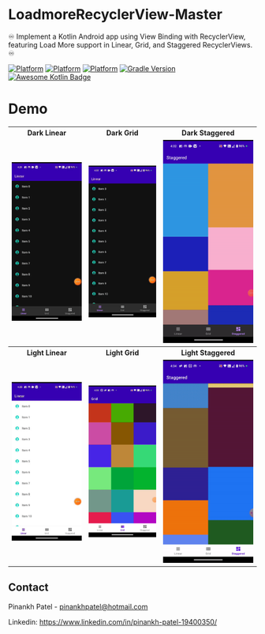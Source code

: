 # LoadmoreRecyclerView-Master

♾️ Implement a Kotlin Android app using View Binding with RecyclerView, featuring Load More support in Linear, Grid, and Staggered RecyclerViews. ♾️ 

[![Platform](https://img.shields.io/badge/platform-Android-yellow.svg)](https://www.android.com)
[![Platform](https://img.shields.io/badge/View-Binding-view)](https://www.android.com)
[![Platform](https://img.shields.io/badge/RecyclerView-Adapter-view)](https://www.android.com)
[![Gradle Version](https://img.shields.io/badge/gradle-6.7-green.svg)](https://docs.gradle.org/current/release-notes)
[![Awesome Kotlin Badge](https://kotlin.link/awesome-kotlin.svg)](https://github.com/KotlinBy/awesome-kotlin)


# Demo

<table style="width:100%">
  <tr>
    <th>Dark Linear</th>
    <th>Dark Grid</th>
    <th>Dark Staggered</th>
  </tr>
  <tr>
    <td><img src="screenshoot/dark_linear.gif"/></td>
    <td><img src="screenshoot/dark_grid.gif"/></td>
    <td><img src="screenshoot/dark_staggered.gif"/></td>
  </tr>
  <tr>
    <th>Light Linear</th>
    <th>Light Grid</th>
    <th>Light Staggered</th>
  </tr>
  <tr>
   <td><img src="screenshoot/light_linear.gif"/></td>
    <td><img src="screenshoot/light_grid.gif"/></td>
    <td><img src="screenshoot/light_staggered.gif"/></td>
  </tr>
</table>

<!-- CONTACT -->
## Contact

Pinankh Patel - pinankhpatel@hotmail.com

Linkedin: https://www.linkedin.com/in/pinankh-patel-19400350/
